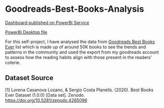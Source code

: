 # Goodreads-Best-Books-Analysis

[Dashboard published on PowerBi Service](https://app.powerbi.com/links/0eCAd1IZ5m?ctid=e74815db-da10-4d1f-a261-b0e9292c5d13&pbi_source=linkShare)

[PowerBi Desktop file](https://github.com/muskanmhjn/Goodreads-Best-Books-Analysis/releases/tag/PowerBi)

For this self-project, I have analysed the data from [Goodreads Best Books Ever](https://www.goodreads.com/list/show/1.Best_Books_Ever?page=1) list which is made up of around 50K books to see the trends and patterns in the community and used the export from my goodreads account to assess how the reading habits align with those present in the readers' coterie. 


## Dataset Source
<a id="1">[1]</a> 
Lorena Casanova Lozano, & Sergio Costa Planells. (2020). Best Books Ever Dataset (1.0.0) [Data set]. Zenodo. https://doi.org/10.5281/zenodo.4265096
